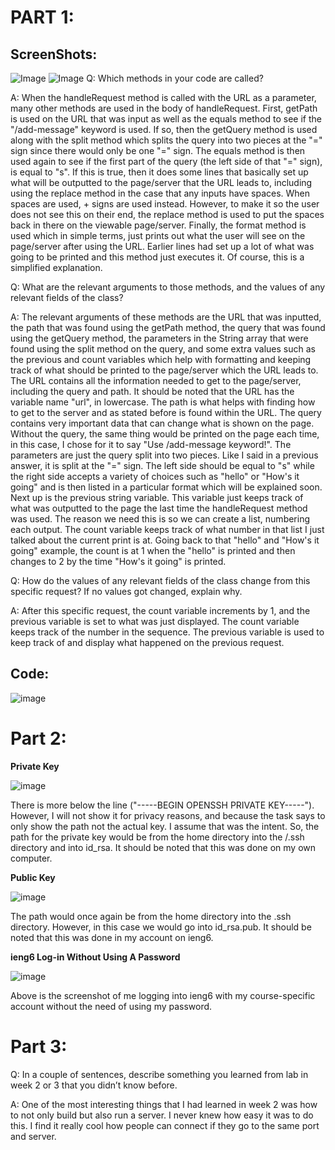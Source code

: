 # PART 1:

## ScreenShots:

![Image](https://github.com/JoshCaneday/cse15l-lab-reports/assets/146874169/ba11fb42-815c-4103-8258-8faf6ccd75ff)
![Image](https://github.com/JoshCaneday/cse15l-lab-reports/assets/146874169/f19cde9d-9f84-49be-84db-215dcec70ec5)
Q: Which methods in your code are called?

A: When the handleRequest method is called with the URL as a parameter, many other methods are used in the body of handleRequest. First, getPath is used on the URL that was input as well as the equals method to see if the "/add-message" keyword is used. If so, then the getQuery method is used along with the split method which splits the query into two pieces at the "=" sign since there would only be one "=" sign. The equals method is then used again to see if the first part of the query (the left side of that "=" sign), is equal to "s". If this is true, then it does some lines that basically set up what will be outputted to the page/server that the URL leads to, including using the replace method in the case that any inputs have spaces. When spaces are used, + signs are used instead. However, to make it so the user does not see this on their end, the replace method is used to put the spaces back in there on the viewable page/server. Finally, the format method is used which in simple terms, just prints out what the user will see on the page/server after using the URL. Earlier lines had set up a lot of what was going to be printed and this method just executes it. Of course, this is a simplified explanation.

Q: What are the relevant arguments to those methods, and the values of any relevant fields of the class?

A: The relevant arguments of these methods are the URL that was inputted, the path that was found using the getPath method, the query that was found using the getQuery method, the parameters in the String array that were found using the split method on the query, and some extra values such as the previous and count variables which help with formatting and keeping track of what should be printed to the page/server which the URL leads to. The URL contains all the information needed to get to the page/server, including the query and path. It should be noted that the URL has the variable name "url", in lowercase. The path is what helps with finding how to get to the server and as stated before is found within the URL. The query contains very important data that can change what is shown on the page. Without the query, the same thing would be printed on the page each time, in this case, I chose for it to say "Use /add-message keyword!". The parameters are just the query split into two pieces. Like I said in a previous answer, it is split at the "=" sign. The left side should be equal to "s" while the right side accepts a variety of choices such as "hello" or "How's it going" and is then listed in a particular format which will be explained soon. Next up is the previous string variable. This variable just keeps track of what was outputted to the page the last time the handleRequest method was used. The reason we need this is so we can create a list, numbering each output. The count variable keeps track of what number in that list I just talked about the current print is at. Going back to that "hello" and "How's it going" example, the count is at 1 when the "hello" is printed and then changes to 2 by the time "How's it going" is printed.

Q: How do the values of any relevant fields of the class change from this specific request? If no values got changed, explain why.

A: After this specific request, the count variable increments by 1, and the previous variable is set to what was just displayed. The count variable keeps track of the number in the sequence. The previous variable is used to keep track of and display what happened on the previous request.

## Code:
![image](https://github.com/JoshCaneday/cse15l-lab-reports/assets/146874169/3b8d934a-e691-4aa0-b33a-7586446dc0fd)

# Part 2:

**Private Key**

![image](https://github.com/JoshCaneday/cse15l-lab-reports/assets/146874169/1829e296-6ef7-4591-ad21-6ce5005fdc23)

There is more below the line ("-----BEGIN OPENSSH PRIVATE KEY-----"). However, I will not show it for privacy reasons, and because the task says to only show the path not the actual key. I assume that was the intent. So, the path for the private key would be from the home directory into the /.ssh directory and into id_rsa. It should be noted that this was done on my own computer.

**Public Key**

![image](https://github.com/JoshCaneday/cse15l-lab-reports/assets/146874169/716e14f2-6273-4c7c-b46a-0eb32e770c9d)

The path would once again be from the home directory into the .ssh directory. However, in this case we would go into id_rsa.pub. It should be noted that this was done in my account on ieng6.

**ieng6 Log-in Without Using A Password**

![image](https://github.com/JoshCaneday/cse15l-lab-reports/assets/146874169/e10efe7e-9180-4988-8e66-c584f701a621)

Above is the screenshot of me logging into ieng6 with my course-specific account without the need of using my password.

# Part 3:

Q: In a couple of sentences, describe something you learned from lab in week 2 or 3 that you didn’t know before.

A: One of the most interesting things that I had learned in week 2 was how to not only build but also run a server. I never knew how easy it was to do this. I find it really cool how people can connect if they go to the same port and server.
